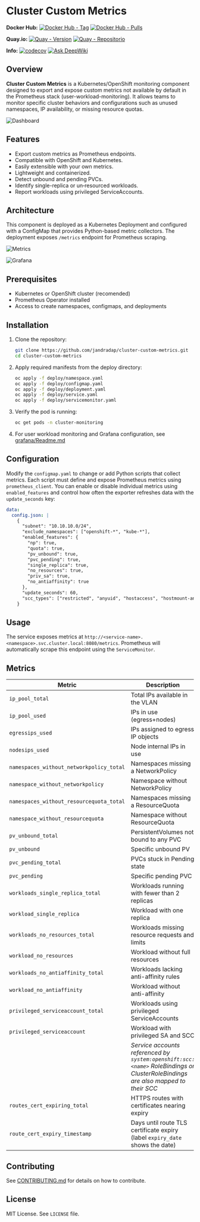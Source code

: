 # Cluster Custom Metrics

**Docker Hub:**
[![Docker Hub - Tag](https://img.shields.io/docker/v/jorgeandrada/cluster-custom-metrics?label=version&sort=semver)](https://hub.docker.com/r/jorgeandrada/cluster-custom-metrics)
[![Docker Hub - Pulls](https://img.shields.io/docker/pulls/jorgeandrada/cluster-custom-metrics)](https://hub.docker.com/r/jorgeandrada/cluster-custom-metrics)

**Quay.io:**
[![Quay - Version](https://img.shields.io/badge/quay.io-latest-red)](https://quay.io/repository/jandradap/cluster-custom-metrics)
[![Quay - Repositorio](https://img.shields.io/badge/Quay.io-cluster--custom--metrics-blue?logo=redhat)](https://quay.io/repository/jandradap/cluster-custom-metrics)

**Info:**
[![codecov](https://codecov.io/github/jandradap/cluster-custom-metrics/branch/develop/graph/badge.svg?token=3XICVV1DMD)](https://codecov.io/github/jandradap/cluster-custom-metrics)
[![Ask DeepWiki](https://deepwiki.com/badge.svg)](https://deepwiki.com/jandradap/cluster-custom-metrics)

## Overview

**Cluster Custom Metrics** is a Kubernetes/OpenShift monitoring component designed to export and expose custom metrics not available by default in the Prometheus stack (user-workload-monitoring). It allows teams to monitor specific cluster behaviors and configurations such as unused namespaces, IP availability, or missing resource quotas.

![Dashboard](images/dashboard.png)

## Features

* Export custom metrics as Prometheus endpoints.
* Compatible with OpenShift and Kubernetes.
* Easily extensible with your own metrics.
* Lightweight and containerized.
* Detect unbound and pending PVCs.
* Identify single-replica or un‑resourced workloads.
* Report workloads using privileged ServiceAccounts.

## Architecture

This component is deployed as a Kubernetes Deployment and configured with a ConfigMap that provides Python-based metric collectors. The deployment exposes `/metrics` endpoint for Prometheus scraping.

![Metrics](images/metrics.png)

![Grafana](images/grafana.png)

## Prerequisites

* Kubernetes or OpenShift cluster (recomended)
* Prometheus Operator installed
* Access to create namespaces, configmaps, and deployments

## Installation

1. Clone the repository:

   ```bash
   git clone https://github.com/jandradap/cluster-custom-metrics.git
   cd cluster-custom-metrics
   ```

2. Apply required manifests from the deploy directory:

   ```bash
   oc apply -f deploy/namespace.yaml
   oc apply -f deploy/configmap.yaml
   oc apply -f deploy/deployment.yaml
   oc apply -f deploy/service.yaml
   oc apply -f deploy/servicemonitor.yaml
   ```

3. Verify the pod is running:

   ```bash
   oc get pods -n cluster-monitoring
   ```

4. For user workload monitoring and Grafana configuration, see [grafana/Readme.md](grafana/Readme.md)

## Configuration

Modify the `configmap.yaml` to change or add Python scripts that collect metrics. Each script must define and expose Prometheus metrics using `prometheus_client`.
You can enable or disable individual metrics using `enabled_features` and control how often the exporter refreshes data with the `update_seconds` key:

```yaml
data:
  config.json: |
    {
      "subnet": "10.10.10.0/24",
      "exclude_namespaces": ["openshift-*", "kube-*"],
      "enabled_features": {
        "np": true,
        "quota": true,
        "pv_unbound": true,
        "pvc_pending": true,
        "single_replica": true,
        "no_resources": true,
        "priv_sa": true,
        "no_antiaffinity": true
      },
      "update_seconds": 60,
      "scc_types": ["restricted", "anyuid", "hostaccess", "hostmount-anyuid", "privileged"]
    }
  ```

## Usage

The service exposes metrics at `http://<service-name>.<namespace>.svc.cluster.local:8080/metrics`. Prometheus will automatically scrape this endpoint using the `ServiceMonitor`.

## Metrics

| Metric | Description | Labels | Example |
|-------|-------------|--------|---------|
| `ip_pool_total` | Total IPs available in the VLAN | - | `ip_pool_total 254` |
| `ip_pool_used` | IPs in use (egress+nodes) | - | `ip_pool_used 21` |
| `egressips_used` | IPs assigned to egress IP objects | - | `egressips_used 10` |
| `nodesips_used` | Node internal IPs in use | - | `nodesips_used 11` |
| `namespaces_without_networkpolicy_total` | Namespaces missing a NetworkPolicy | - | `namespaces_without_networkpolicy_total 2` |
| `namespace_without_networkpolicy` | Namespace without NetworkPolicy | `namespace` | `namespace_without_networkpolicy{namespace="dev"} 1` |
| `namespaces_without_resourcequota_total` | Namespaces missing a ResourceQuota | - | `namespaces_without_resourcequota_total 3` |
| `namespace_without_resourcequota` | Namespace without ResourceQuota | `namespace` | `namespace_without_resourcequota{namespace="dev"} 1` |
| `pv_unbound_total` | PersistentVolumes not bound to any PVC | - | `pv_unbound_total 1` |
| `pv_unbound` | Specific unbound PV | `pv` | `pv_unbound{pv="pv1"} 1` |
| `pvc_pending_total` | PVCs stuck in Pending state | - | `pvc_pending_total 2` |
| `pvc_pending` | Specific pending PVC | `namespace`,`pvc` | `pvc_pending{namespace="dev",pvc="data"} 1` |
| `workloads_single_replica_total` | Workloads running with fewer than 2 replicas | - | `workloads_single_replica_total 1` |
| `workload_single_replica` | Workload with one replica | `namespace`,`app`,`kind` | `workload_single_replica{namespace="dev",app="web",kind="deployment"} 1` |
| `workloads_no_resources_total` | Workloads missing resource requests and limits | - | `workloads_no_resources_total 1` |
| `workload_no_resources` | Workload without full resources | `namespace`,`app`,`kind` | `workload_no_resources{namespace="dev",app="web",kind="statefulset"} 1` |
| `workloads_no_antiaffinity_total` | Workloads lacking anti-affinity rules | - | `workloads_no_antiaffinity_total 1` |
| `workload_no_antiaffinity` | Workload without anti-affinity | `namespace`,`app`,`kind` | `workload_no_antiaffinity{namespace="dev",app="web",kind="deployment"} 1` |
| `privileged_serviceaccount_total` | Workloads using privileged ServiceAccounts | - | `privileged_serviceaccount_total 1` |
| `privileged_serviceaccount` | Workload with privileged SA and SCC | `namespace`,`app`,`serviceaccount`,`scc` | `privileged_serviceaccount{namespace="dev",app="web",serviceaccount="sa",scc="privileged"} 1` |
|  | *Service accounts referenced by `system:openshift:scc:<name>` RoleBindings or ClusterRoleBindings are also mapped to their SCC* | |
| `routes_cert_expiring_total` | HTTPS routes with certificates nearing expiry | - | `routes_cert_expiring_total 1` |
| `route_cert_expiry_timestamp` | Days until route TLS certificate expiry (label `expiry_date` shows the date) | `namespace`,`route`,`host`,`expiry_date` | `route_cert_expiry_timestamp{namespace="dev",route="web",host="web.example.com",expiry_date="2025-06-30"} 120` |

## Contributing

See [CONTRIBUTING.md](CONTRIBUTING.md) for details on how to contribute.

## License

MIT License. See `LICENSE` file.
